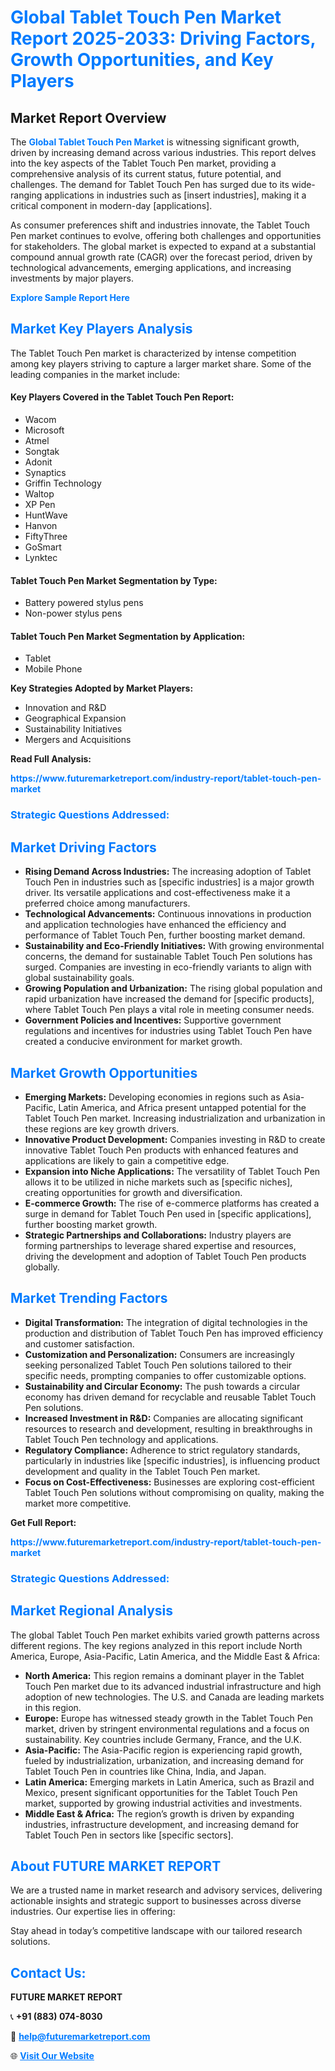 <h1 style="color: #007BFF;">Global Tablet Touch Pen Market Report 2025-2033: Driving Factors, Growth Opportunities, and Key Players</h1>

<section id="overview">
<h2>Market Report Overview</h2>
<p>The <a href="https://www.futuremarketreport.com/industry-report/tablet-touch-pen-market" style="color: #007BFF; text-decoration: none;"><strong>Global Tablet Touch Pen Market</strong></a> is witnessing significant growth, driven by increasing demand across various industries. This report delves into the key aspects of the Tablet Touch Pen market, providing a comprehensive analysis of its current status, future potential, and challenges. The demand for Tablet Touch Pen has surged due to its wide-ranging applications in industries such as [insert industries], making it a critical component in modern-day [applications].</p>
<p>As consumer preferences shift and industries innovate, the Tablet Touch Pen market continues to evolve, offering both challenges and opportunities for stakeholders. The global market is expected to expand at a substantial compound annual growth rate (CAGR) over the forecast period, driven by technological advancements, emerging applications, and increasing investments by major players.</p>
</section>

<section id="overview">
<p><a href="https://www.futuremarketreport.com/request-sample/reportId=53023" style="color: #007BFF; text-decoration: none;"><strong>Explore Sample Report Here</strong></a></p>
</section>

<section id="key-players">
<h2 style="color: #007BFF;">Market Key Players Analysis</h2>
<p>The Tablet Touch Pen market is characterized by intense competition among key players striving to capture a larger market share. Some of the leading companies in the market include:</p>
<h4>Key Players Covered in the Tablet Touch Pen Report:</h4>
<ul><li>Wacom</li><li>Microsoft</li><li>Atmel</li><li>Songtak</li><li>Adonit</li><li>Synaptics</li><li>Griffin Technology</li><li>Waltop</li><li>XP Pen</li><li>HuntWave</li><li>Hanvon</li><li>FiftyThree</li><li>GoSmart</li><li>Lynktec</li></ul>
<h4>Tablet Touch Pen Market Segmentation by Type:</h4>
<ul><li>Battery powered stylus pens</li><li>Non-power stylus pens</li></ul>

<h4>Tablet Touch Pen Market Segmentation by Application:</h4>
<ul><li>Tablet</li><li>Mobile Phone</li></ul>
<p><strong>Key Strategies Adopted by Market Players:</strong></p>
<ul>
<li>Innovation and R&D</li>
<li>Geographical Expansion</li>
<li>Sustainability Initiatives</li>
<li>Mergers and Acquisitions</li>
</ul>
</section>

<section>
<p><strong>Read Full Analysis: </strong></p><a href="https://www.futuremarketreport.com/industry-report/tablet-touch-pen-market" style="color: #007BFF; text-decoration: none;"><strong>https://www.futuremarketreport.com/industry-report/tablet-touch-pen-market</strong></a>
<h3 style="color: #007BFF;">Strategic Questions Addressed:</h3>
</section>

<section id="driving-factors">
<h2 style="color: #007BFF;">Market Driving Factors</h2>
<ul>
<li><strong>Rising Demand Across Industries:</strong> The increasing adoption of Tablet Touch Pen in industries such as [specific industries] is a major growth driver. Its versatile applications and cost-effectiveness make it a preferred choice among manufacturers.</li>
<li><strong>Technological Advancements:</strong> Continuous innovations in production and application technologies have enhanced the efficiency and performance of Tablet Touch Pen, further boosting market demand.</li>
<li><strong>Sustainability and Eco-Friendly Initiatives:</strong> With growing environmental concerns, the demand for sustainable Tablet Touch Pen solutions has surged. Companies are investing in eco-friendly variants to align with global sustainability goals.</li>
<li><strong>Growing Population and Urbanization:</strong> The rising global population and rapid urbanization have increased the demand for [specific products], where Tablet Touch Pen plays a vital role in meeting consumer needs.</li>
<li><strong>Government Policies and Incentives:</strong> Supportive government regulations and incentives for industries using Tablet Touch Pen have created a conducive environment for market growth.</li>
</ul>
</section>

<section id="growth-opportunities">
<h2 style="color: #007BFF;">Market Growth Opportunities</h2>
<ul>
<li><strong>Emerging Markets:</strong> Developing economies in regions such as Asia-Pacific, Latin America, and Africa present untapped potential for the Tablet Touch Pen market. Increasing industrialization and urbanization in these regions are key growth drivers.</li>
<li><strong>Innovative Product Development:</strong> Companies investing in R&D to create innovative Tablet Touch Pen products with enhanced features and applications are likely to gain a competitive edge.</li>
<li><strong>Expansion into Niche Applications:</strong> The versatility of Tablet Touch Pen allows it to be utilized in niche markets such as [specific niches], creating opportunities for growth and diversification.</li>
<li><strong>E-commerce Growth:</strong> The rise of e-commerce platforms has created a surge in demand for Tablet Touch Pen used in [specific applications], further boosting market growth.</li>
<li><strong>Strategic Partnerships and Collaborations:</strong> Industry players are forming partnerships to leverage shared expertise and resources, driving the development and adoption of Tablet Touch Pen products globally.</li>
</ul>
</section>

<section id="trending-factors">
<h2 style="color: #007BFF;">Market Trending Factors</h2>
<ul>
<li><strong>Digital Transformation:</strong> The integration of digital technologies in the production and distribution of Tablet Touch Pen has improved efficiency and customer satisfaction.</li>
<li><strong>Customization and Personalization:</strong> Consumers are increasingly seeking personalized Tablet Touch Pen solutions tailored to their specific needs, prompting companies to offer customizable options.</li>
<li><strong>Sustainability and Circular Economy:</strong> The push towards a circular economy has driven demand for recyclable and reusable Tablet Touch Pen solutions.</li>
<li><strong>Increased Investment in R&D:</strong> Companies are allocating significant resources to research and development, resulting in breakthroughs in Tablet Touch Pen technology and applications.</li>
<li><strong>Regulatory Compliance:</strong> Adherence to strict regulatory standards, particularly in industries like [specific industries], is influencing product development and quality in the Tablet Touch Pen market.</li>
<li><strong>Focus on Cost-Effectiveness:</strong> Businesses are exploring cost-efficient Tablet Touch Pen solutions without compromising on quality, making the market more competitive.</li>
</ul>
</section>

<section>
<p><strong>Get Full Report: </strong></p><a href="https://www.futuremarketreport.com/industry-report/tablet-touch-pen-market" style="color: #007BFF; text-decoration: none;"><strong>https://www.futuremarketreport.com/industry-report/tablet-touch-pen-market</strong></a>
<h3 style="color: #007BFF;">Strategic Questions Addressed:</h3>
</section>


<section id="regional-analysis">
<h2 style="color: #007BFF;">Market Regional Analysis</h2>
<p>The global Tablet Touch Pen market exhibits varied growth patterns across different regions. The key regions analyzed in this report include North America, Europe, Asia-Pacific, Latin America, and the Middle East & Africa:</p>
<ul>
<li><strong>North America:</strong> This region remains a dominant player in the Tablet Touch Pen market due to its advanced industrial infrastructure and high adoption of new technologies. The U.S. and Canada are leading markets in this region.</li>
<li><strong>Europe:</strong> Europe has witnessed steady growth in the Tablet Touch Pen market, driven by stringent environmental regulations and a focus on sustainability. Key countries include Germany, France, and the U.K.</li>
<li><strong>Asia-Pacific:</strong> The Asia-Pacific region is experiencing rapid growth, fueled by industrialization, urbanization, and increasing demand for Tablet Touch Pen in countries like China, India, and Japan.</li>
<li><strong>Latin America:</strong> Emerging markets in Latin America, such as Brazil and Mexico, present significant opportunities for the Tablet Touch Pen market, supported by growing industrial activities and investments.</li>
<li><strong>Middle East & Africa:</strong> The region’s growth is driven by expanding industries, infrastructure development, and increasing demand for Tablet Touch Pen in sectors like [specific sectors].</li>
</ul>
</section>

<footer>
<h2 style="color: #007BFF;">About FUTURE MARKET REPORT</h2>
<p>We are a trusted name in market research and advisory services, delivering actionable insights and strategic support to businesses across diverse industries. Our expertise lies in offering:</p>

<p>Stay ahead in today’s competitive landscape with our tailored research solutions.</p>

<h2 style="color: #007BFF;">Contact Us:</h2>
<p><strong>FUTURE MARKET REPORT</strong></p>
<p>📞 <strong>+91 (883) 074-8030</strong></p>
<p>📧 <strong><a href="mailto:help@futuremarketreport.com" style="color: #007BFF;">help@futuremarketreport.com</a></strong></p>
<p>🌐 <strong><a href="https://www.futuremarketreport.com/" style="color: #007BFF;">Visit Our Website</a></strong></p>
</footer>